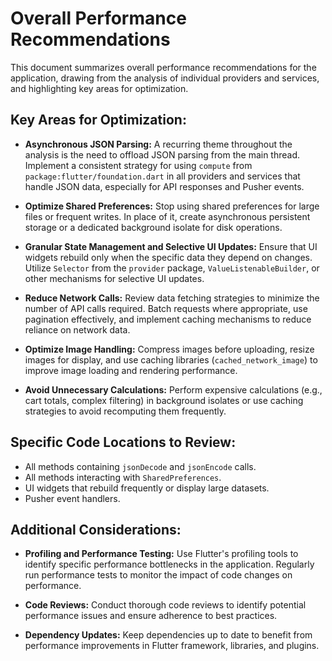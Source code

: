 # Overall Performance Recommendations

This document summarizes overall performance recommendations for the application, drawing from the analysis of individual providers and services, and highlighting key areas for optimization.

## Key Areas for Optimization:

*   **Asynchronous JSON Parsing:** A recurring theme throughout the analysis is the need to offload JSON parsing from the main thread. Implement a consistent strategy for using `compute` from `package:flutter/foundation.dart` in all providers and services that handle JSON data, especially for API responses and Pusher events.

*   **Optimize Shared Preferences:** Stop using shared preferences for large files or frequent writes. In place of it, create asynchronous persistent storage or a dedicated background isolate for disk operations.

*   **Granular State Management and Selective UI Updates:** Ensure that UI widgets rebuild only when the specific data they depend on changes. Utilize `Selector` from the `provider` package, `ValueListenableBuilder`, or other mechanisms for selective UI updates.

*   **Reduce Network Calls:** Review data fetching strategies to minimize the number of API calls required. Batch requests where appropriate, use pagination effectively, and implement caching mechanisms to reduce reliance on network data.

*   **Optimize Image Handling:** Compress images before uploading, resize images for display, and use caching libraries (`cached_network_image`) to improve image loading and rendering performance.

*   **Avoid Unnecessary Calculations:** Perform expensive calculations (e.g., cart totals, complex filtering) in background isolates or use caching strategies to avoid recomputing them frequently.

## Specific Code Locations to Review:

*   All methods containing `jsonDecode` and `jsonEncode` calls.
*   All methods interacting with `SharedPreferences`.
*   UI widgets that rebuild frequently or display large datasets.
*   Pusher event handlers.

## Additional Considerations:

*   **Profiling and Performance Testing:** Use Flutter's profiling tools to identify specific performance bottlenecks in the application. Regularly run performance tests to monitor the impact of code changes on performance.

*   **Code Reviews:** Conduct thorough code reviews to identify potential performance issues and ensure adherence to best practices.

*   **Dependency Updates:** Keep dependencies up to date to benefit from performance improvements in Flutter framework, libraries, and plugins.
